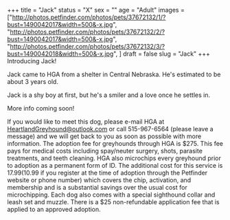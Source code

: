 +++
title = "Jack"
status = "X"
sex = ""
age = "Adult"
images = ["http://photos.petfinder.com/photos/pets/37672132/1/?bust=1490042017&width=500&-x.jpg",
"http://photos.petfinder.com/photos/pets/37672132/2/?bust=1490042017&width=500&-x.jpg",
"http://photos.petfinder.com/photos/pets/37672132/3/?bust=1490042018&width=500&-x.jpg",
]
draft = false
slug = "Jack"
+++
Introducing Jack!

Jack came to HGA from a shelter in Central Nebraska. He's estimated to be about 3 years old.

Jack is a shy boy at first, but he's a smiler and a love once he settles in. 

More info coming soon!


If you would like to meet this dog, please e-mail HGA at HeartlandGreyhound@outlook.com or call 515-967-6564 (please leave a message) and we will get back to you as soon as possible with more information. The adoption fee for greyhounds through HGA is $275. This fee pays for medical costs including spay/neuter surgery, shots, parasite treatments, and teeth cleaning. HGA also microchips every greyhound prior to adoption as a permanent form of ID. The additional cost for this service is $17.99 ($10.99 if you register at the time of adoption through the Petfinder website or phone number) which covers the chip, activation, and membership and is a substantial savings over the usual cost for microchipping. Each dog also comes with a special sighthound collar and leash set and muzzle. There is a $25 non-refundable application fee that is applied to an approved adoption.
